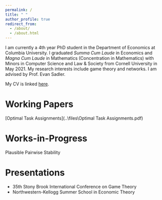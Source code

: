 ```yaml
---
permalink: /
title: " "
author_profile: true
redirect_from: 
  - /about/
  - /about.html
---
```


I am currently a 4th year PhD student in the Department of Economics at Columbia University. I graduated _Summa Cum Laude_ in Economics and _Magna Cum Laude_ in Mathematics (Concentration in Mathematics) with Minors in Computer Science and Law & Society from Cornell University in May 2021. My research interests include game theory and networks. I am advised by Prof. Evan Sadler.

My CV is linked [here](..\files\Steve_Yeh_CV.pdf).

Working Papers
======

[Optimal Task Assignments](..\files\Optimal Task Assignments.pdf)

Works-in-Progress
======

Plausible Pairwise Stability

Presentations
======

* 35th Stony Brook International Conference on Game Theory
* Northwestern-Kellogg Summer School in Economic Theory